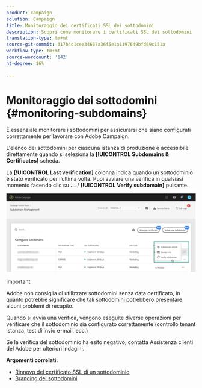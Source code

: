 ```yaml
---
product: campaign
solution: Campaign
title: Monitoraggio dei certificati SSL dei sottodomini
description: Scopri come monitorare i certificati SSL dei sottodomini
translation-type: tm+mt
source-git-commit: 317b4c1cee34667a36f5e1a1197649bfd69c151a
workflow-type: tm+mt
source-wordcount: '142'
ht-degree: 16%

---
```



# Monitoraggio dei sottodomini {#monitoring-subdomains}

È essenziale monitorare i sottodomini per assicurarsi che siano configurati correttamente per lavorare con  Adobe Campaign.

L&#39;elenco dei sottodomini per ciascuna istanza di produzione è accessibile direttamente quando si seleziona la **[!UICONTROL Subdomains & Certificates]** scheda.

La **[!UICONTROL Last verification]** colonna indica quando un sottodominio è stato verificato per l’ultima volta. Puoi avviare una verifica in qualsiasi momento facendo clic su **...** / **[!UICONTROL Verify subdomain]** pulsante.

![](assets/subdomain_verification.png)

>[!IMPORTANT]
>
> Adobe non consiglia di utilizzare sottodomini senza data certificato, in quanto potrebbe significare che tali sottodomini potrebbero presentare alcuni problemi di recapito.

Quando si avvia una verifica, vengono eseguite diverse operazioni per verificare che il sottodominio sia configurato correttamente (controllo tenant istanza, test di invio e-mail, ecc.)

Se la verifica del sottodominio ha esito negativo, contatta  Assistenza clienti del Adobe per ulteriori indagini.

**Argomenti correlati:**

* [Rinnovo del certificato SSL di un sottodominio](../../subdomains-certificates/using/renewing-subdomain-certificate.md)
* [Branding dei sottodomini](../../subdomains-certificates/using/subdomains-branding.md)
